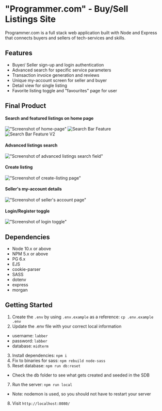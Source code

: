 # "Programmer.com" - Buy/Sell Listings Site

Programmer.com is a full stack web application built with Node and Express that connects buyers and sellers of tech-services and skills.

## Features

- Buyer/ Seller sign-up and login authentication
- Advanced search for specific service parameters
- Transaction invoice generation and reviews
- Unique my-account screen for seller and buyer
- Detail view for single listing
- Favorite listing toggle and "favourites" page for user

## Final Product

#### Search and featured listings on home page

!["Screenshot of home-page"](/docs/home_page.png)
![Search Bar Feature](<public/images/Screenshot 2023-10-21 at 11.18.29 AM.png>)
![Search Bar Feature V2](<public/images/Screenshot 2023-10-21 at 11.18.39 AM.png>)

#### Advanced listings search

!["Screenshot of advanced listings search field"](/docs/advanced_search.png)

#### Create listing

!["Screenshot of create-listing page"](/docs/create_listing.png)

#### Seller's my-account details

!["Screenshot of seller's account page"](/docs/seller_account.png)

#### Login/Register toggle

!["Screenshot of login toggle"](/docs/login.png)

## Dependencies

- Node 10.x or above
- NPM 5.x or above
- PG 6.x
- EJS
- cookie-parser
- SASS
- dotenv
- express
- morgan

## Getting Started

1. Create the `.env` by using `.env.example` as a reference: `cp .env.example .env`
2. Update the .env file with your correct local information

- username: `labber`
- password: `labber`
- database: `midterm`

3. Install dependencies: `npm i`
4. Fix to binaries for sass: `npm rebuild node-sass`
5. Reset database: `npm run db:reset`

- Check the db folder to see what gets created and seeded in the SDB

7. Run the server: `npm run local`

- Note: nodemon is used, so you should not have to restart your server

8. Visit `http://localhost:8080/`
